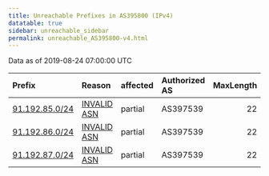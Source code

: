 ```yaml
---
title: Unreachable Prefixes in AS395800 (IPv4)
datatable: true
sidebar: unreachable_sidebar
permalink: unreachable_AS395800-v4.html
---
```


Data as of 2019-08-24 07:00:00 UTC


<div class="datatable-begin"></div>

| Prefix                                                 | Reason                                                                                                 | affected   | Authorized AS   |   MaxLength | Anchor                                         |   unreachable /24s |
|:-------------------------------------------------------|:-------------------------------------------------------------------------------------------------------|:-----------|:----------------|------------:|:-----------------------------------------------|-------------------:|
| [91.192.85.0/24](https://stat.ripe.net/91.192.85.0/24) | [INVALID ASN](https://rpki-validator.ripe.net/announcement-preview?asn=AS395800&prefix=91.192.85.0/24) | partial    | AS397539        |          22 | [RIPE](unreachable_RIPE_NCC_RPKI_Root-v4.html) |                  1 |
| [91.192.86.0/24](https://stat.ripe.net/91.192.86.0/24) | [INVALID ASN](https://rpki-validator.ripe.net/announcement-preview?asn=AS395800&prefix=91.192.86.0/24) | partial    | AS397539        |          22 | [RIPE](unreachable_RIPE_NCC_RPKI_Root-v4.html) |                  1 |
| [91.192.87.0/24](https://stat.ripe.net/91.192.87.0/24) | [INVALID ASN](https://rpki-validator.ripe.net/announcement-preview?asn=AS395800&prefix=91.192.87.0/24) | partial    | AS397539        |          22 | [RIPE](unreachable_RIPE_NCC_RPKI_Root-v4.html) |                  1 |

<div class="datatable-end"></div>